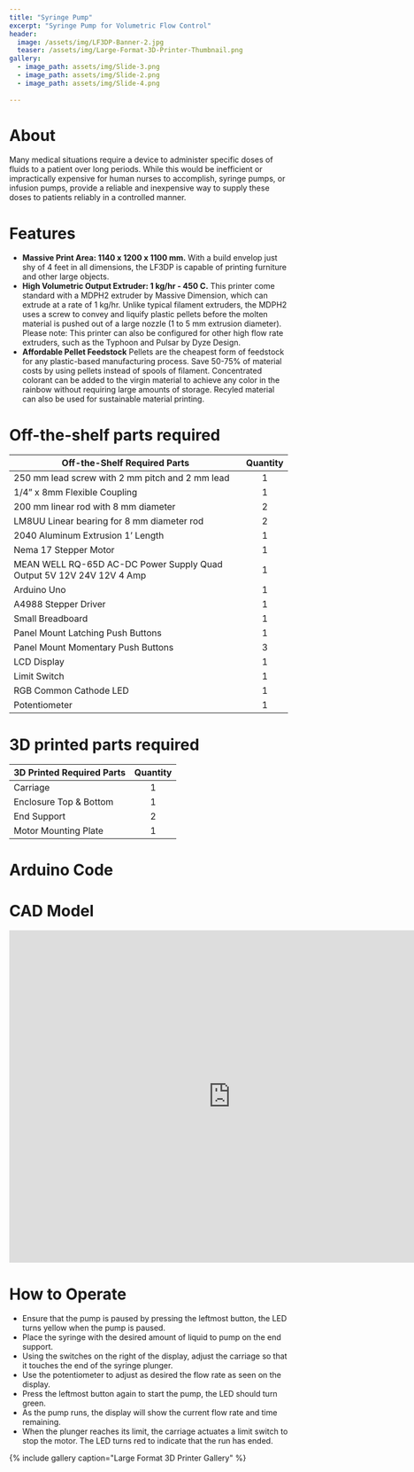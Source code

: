 ```yaml
---
title: "Syringe Pump"
excerpt: "Syringe Pump for Volumetric Flow Control"
header:
  image: /assets/img/LF3DP-Banner-2.jpg
  teaser: /assets/img/Large-Format-3D-Printer-Thumbnail.png
gallery:
  - image_path: assets/img/Slide-3.png
  - image_path: assets/img/Slide-2.png
  - image_path: assets/img/Slide-4.png
   
---
```


# About

Many medical situations require a device to administer specific doses of fluids to a patient over long periods. While this would be inefficient or impractically expensive for human nurses to accomplish, syringe pumps, or infusion pumps, provide a reliable and inexpensive way to supply these doses to patients reliably in a controlled manner.

# Features


* **Massive Print Area: 1140 x 1200 x 1100 mm.** With a build envelop just shy of 4 feet in all dimensions, the LF3DP is capable of printing furniture and other large objects.
* **High Volumetric Output Extruder: 1 kg/hr - 450 C.** This printer come standard with a MDPH2 extruder by Massive Dimension, which can extrude at a rate of 1 kg/hr. Unlike typical filament extruders, the MDPH2 uses a screw to convey and liquify plastic pellets before the molten material is pushed out of a large nozzle (1 to 5 mm extrusion diameter). Please note: This printer can also be configured for other high flow rate extruders, such as the Typhoon and Pulsar by Dyze Design.
* **Affordable Pellet Feedstock** Pellets are the cheapest form of feedstock for any plastic-based manufacturing process. Save 50-75% of material costs by using pellets instead of spools of filament. Concentrated colorant can be added to the virgin material to achieve any color in the rainbow without requiring large amounts of storage. Recyled material can also be used for sustainable material printing.

# Off-the-shelf parts required

| Off-the-Shelf Required Parts                                        | Quantity |
| ------------------------------------------------------------------- |:--------:|
| 250 mm lead screw with 2 mm pitch and 2 mm lead                     |    1     |
| 1/4” x 8mm Flexible Coupling                                         |    1     |
| 200 mm linear rod with 8 mm diameter                                 |    2     |
| LM8UU Linear bearing for 8 mm diameter rod                          |    2     |
| 2040 Aluminum Extrusion 1’ Length                                    |    1     |
| Nema 17 Stepper Motor                                                |    1     |
| MEAN WELL RQ-65D AC-DC Power Supply Quad Output 5V 12V 24V 12V 4 Amp |    1     |
| Arduino Uno                                                          |    1     |
| A4988 Stepper Driver                                                 |    1     |
| Small Breadboard                                                     |    1     |
| Panel Mount Latching Push Buttons                                    |    1     |
| Panel Mount Momentary Push Buttons                                   |    3     |
| LCD Display                                                          |    1     |
| Limit Switch                                                         |    1     |
| RGB Common Cathode LED                                               |    1     |
| Potentiometer                                                        |    1     |

# 3D printed parts required

| 3D Printed Required Parts | Quantity |
| ------------------------- |:--------:|
| Carriage                  |    1     |
| Enclosure Top & Bottom    |    1     |
| End Support               |    2     |
| Motor Mounting Plate      |    1     |


# Arduino Code

# CAD Model
<iframe src="https://vanderbilt643.autodesk360.com/shares/public/SH286ddQT78850c0d8a43a7ed807993c6119?mode=embed" width="800" height="600" allowfullscreen="true" webkitallowfullscreen="true" mozallowfullscreen="true"  frameborder="0"></iframe>


# How to Operate
* Ensure that the pump is paused by pressing the leftmost button, the LED turns yellow when the pump is paused.
* Place the syringe with the desired amount of liquid to pump on the end support.
* Using the switches on the right of the display, adjust the carriage so that it touches the end of the syringe plunger.
* Use the potentiometer to adjust as desired the flow rate as seen on the display. 
* Press the leftmost button again to start the pump, the LED should turn green.
* As the pump runs, the display will show the current flow rate and time remaining.
* When the plunger reaches its limit, the carriage actuates a limit switch to stop the motor. The LED turns red to indicate that the run has ended.

{% include gallery caption="Large Format 3D Printer Gallery" %}

